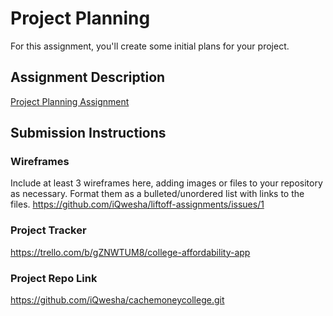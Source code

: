 # Project Planning
For this assignment, you'll create some initial plans for your project.

## Assignment Description
[Project Planning Assignment](https://education.launchcode.org/liftoff/modules/assignments/project-planning)

## Submission Instructions

### Wireframes

Include at least 3 wireframes here, adding images or files to your repository as necessary. Format them as a bulleted/unordered list with links to the files.
https://github.com/iQwesha/liftoff-assignments/issues/1


### Project Tracker

https://trello.com/b/gZNWTUM8/college-affordability-app

### Project Repo Link
https://github.com/iQwesha/cachemoneycollege.git
